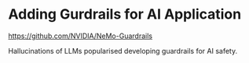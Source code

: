 # Adding Gurdrails for AI Application

https://github.com/NVIDIA/NeMo-Guardrails


Hallucinations of LLMs popularised developing guardrails for AI safety.

